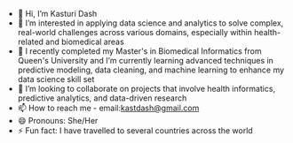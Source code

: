 - 👋 Hi, I’m Kasturi Dash
- 👀 I’m interested in applying data science and analytics to solve complex, real-world challenges across various domains, especially within health-related and biomedical areas
- 🌱 I recently completed my Master's in Biomedical Informatics from Queen's University and I’m currently learning advanced techniques in predictive modeling, data cleaning, and machine learning to enhance my data science skill set
- 💞️ I’m looking to collaborate on projects that involve health informatics, predictive analytics, and data-driven research
- 📫 How to reach me - email:kastdash@gmail.com
- 😄 Pronouns: She/Her
- ⚡ Fun fact: I have travelled to several countries across the world

<!---
kastdash/kastdash is a ✨ special ✨ repository because its `README.md` (this file) appears on your GitHub profile.
You can click the Preview link to take a look at your changes.
--->
